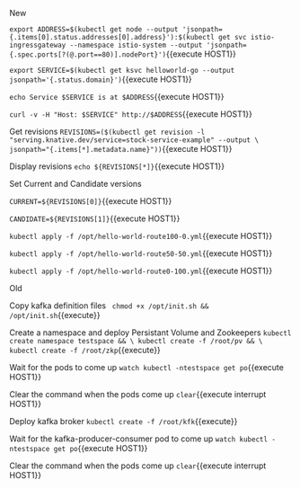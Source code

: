 New

`export ADDRESS=$(kubectl get node --output 'jsonpath={.items[0].status.addresses[0].address}'):$(kubectl get svc istio-ingressgateway --namespace istio-system --output 'jsonpath={.spec.ports[?(@.port==80)].nodePort}')`{{execute HOST1}}

`export SERVICE=$(kubectl get ksvc helloworld-go --output jsonpath='{.status.domain}')`{{execute HOST1}}

`echo Service $SERVICE is at $ADDRESS`{{execute HOST1}}

`curl -v -H "Host: $SERVICE" http://$ADDRESS`{{execute HOST1}}

Get revisions
`REVISIONS=($(kubectl get revision -l "serving.knative.dev/service=stock-service-example" --output \
 jsonpath="{.items[*].metadata.name}"))`{{execute HOST1}}
 
 Display revisions
`echo ${REVISIONS[*]}`{{execute HOST1}}

Set Current and Candidate versions

`CURRENT=${REVISIONS[0]}`{{execute HOST1}}

`CANDIDATE=${REVISIONS[1]}`{{execute HOST1}}

`kubectl apply -f /opt/hello-world-route100-0.yml`{{execute HOST1}}

`kubectl apply -f /opt/hello-world-route50-50.yml`{{execute HOST1}}

`kubectl apply -f /opt/hello-world-route0-100.yml`{{execute HOST1}}






Old

Copy kafka definition files
` chmod +x /opt/init.sh && /opt/init.sh`{{execute}}

Create a namespace and deploy Persistant Volume and Zookeepers
`kubectl create namespace testspace && \
 kubectl create -f /root/pv && \
 kubectl create -f /root/zkp`{{execute}}

Wait for the pods to come up
`watch kubectl -ntestspace get po`{{execute HOST1}}

Clear the command when the pods come up
`clear`{{execute interrupt HOST1}}

Deploy kafka broker
`kubectl create -f /root/kfk`{{execute}}

Wait for the kafka-producer-consumer pod to come up
`watch kubectl -ntestspace get po`{{execute HOST1}}

Clear the command when the pods come up
`clear`{{execute interrupt HOST1}}

